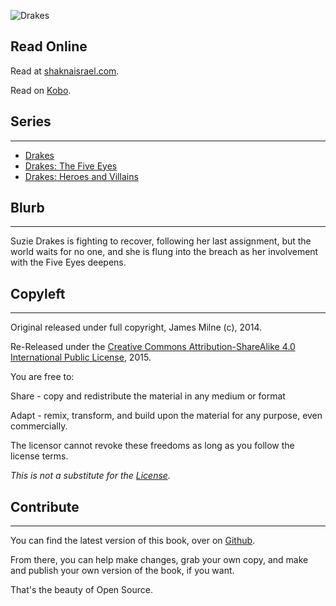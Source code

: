 ![Drakes](https://shakna-israel.github.io/drakes-the-five-eyes/img/frontCover.jpg)

## Read Online

Read at [shaknaisrael.com](https://shakna-israel.github.io/drakes-the-five-eyes).

Read on [Kobo](https://store.kobobooks.com/en-US/ebook/drakes-the-five-eyes).

## Series
----

* [Drakes](https://shakna-israel.github.io/drakes/)
* [Drakes: The Five Eyes](https://shakna-israel.github.io/drakes-the-five-eyes/)
* [Drakes: Heroes and Villains](https://shakna-israel.github.io/drakes-heroes-and-villains/)

## Blurb
----

Suzie Drakes is fighting to recover, following her last assignment, but the world waits for no one, and she is flung into the breach as her involvement with the Five Eyes deepens.

## Copyleft
----

Original released under full copyright, James Milne (c), 2014.

Re-Released under the [Creative Commons Attribution-ShareAlike 4.0 International Public License](https://creativecommons.org/licenses/by-sa/4.0/legalcode), 2015. 

You are free to: 

Share - copy and redistribute the material in any medium or format 

Adapt - remix, transform, and build upon the material for any purpose, even commercially. 

The licensor cannot revoke these freedoms as long as you follow the license terms. 

*This is not a substitute for the [License](https://creativecommons.org/licenses/by-sa/4.0/legalcode).*

## Contribute
---- 

You can find the latest version of this book, over on [Github](https://github.com/shakna-israel/drakes-the-five-eyes). 

From there, you can help make changes, grab your own copy, and make and publish your own version of the book, if you want. 

That's the beauty of Open Source.
